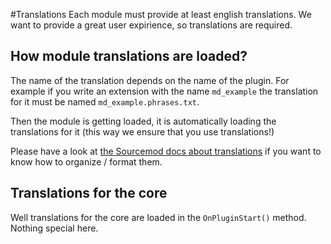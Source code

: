 #Translations
Each module must provide at least english translations. 
We want to provide a great user expirience, so translations are required.

## How module translations are loaded?
The name of the translation depends on the name of the plugin.
For example if you write an extension with the name `md_example` the translation for it must be named `md_example.phrases.txt`.

Then the module is getting loaded, it is automatically loading the translations for it (this way we ensure that you use translations!)

Please have a look at [the Sourcemod docs about translations](https://wiki.alliedmods.net/Translations_(SourceMod_Scripting))
if you want to know how to organize / format them.

## Translations for the core
Well translations for the core are loaded in the `OnPluginStart()` method. Nothing special here.
